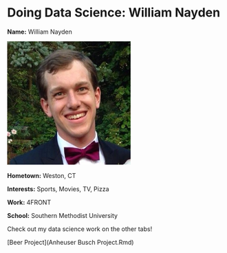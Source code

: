 # Doing Data Science: William Nayden
**Name:** William Nayden

![Bio Photo](download.png)

**Hometown:** Weston, CT

**Interests:** Sports, Movies, TV, Pizza

**Work:** 4FRONT

**School:** Southern Methodist University

Check out my data science work on the other tabs!

[Beer Project](Anheuser Busch Project.Rmd)
